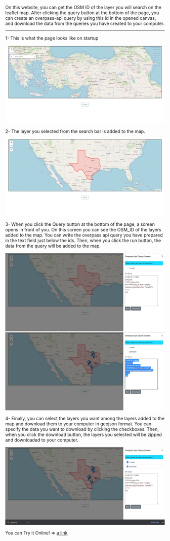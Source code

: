 <p>On this website, you can get the OSM ID of the layer you will search on the leaflet map. After clicking the query button at the bottom of the page, you can create an overpass-api query by using this id in the opened canvas, and download the data from the queries you have created to your computer.</p>
<hr>
<p>1- This is what the page looks like on startup</p>

![](/img/home.jpg)

<p>2- The layer you selected from the search bar is added to the map.</p>

![](/img/Geocoding.jpg)

<p>3- When you click the Query button at the bottom of the page, a screen opens in front of you. On this screen you can see the OSM_ID of the layers added to the map. You can write the overpass api query you have prepared in the text field just below the ids. Then, when you click the run button, the data from the query will be added to the map.</p>

![](/img/Overpass_Query.jpg)
![](/img/Overpass_Query_Results.jpg)

<p>4- Finally, you can select the layers you want among the layers added to the map and download them to your computer in geojson format. You can specify the data you want to download by clicking the checkboxes. Then, when you click the download button, the layers you selected will be zipped and downloaded to your computer.</p>

![](/img/Download_Files.jpg)

You can Try it Online! => [a link](https://levitraboy.github.io/OverpassApiOnLeafletMap.github.io/)
